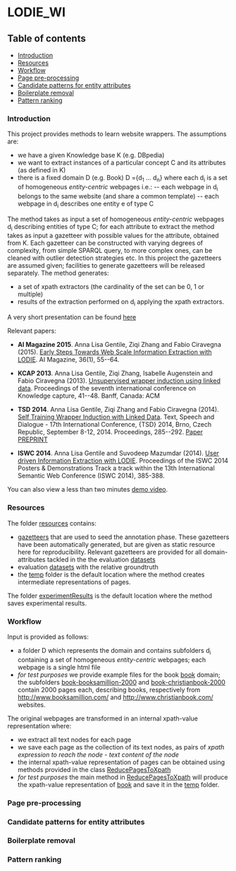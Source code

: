 # LODIE_WI

## Table of contents ##

- [Introduction](#introduction)
- [Resources](#resources)
- [Workflow](#workflow)
- [Page pre-processing](#page-pre-processing)
- [Candidate patterns for entity attributes](#candidate-patterns-for-entity-attributes)
- [Boilerplate removal](#boilerplate-removal)
- [Pattern ranking](#pattern-ranking)

### Introduction ###

This project provides methods to learn website wrappers.
The assumptions are:
- we have a given Knowledge base K (e.g. DBpedia)
- we want to extract instances of a particular concept C and its attributes (as defined in K)
- there is a fixed domain D (e.g. Book) D ={d<sub>1</sub> … d<sub>n</sub>} where each d<sub>i</sub> is a set of homogeneous *entity-centric* webpages i.e.:
-- each webpage in d<sub>i</sub> belongs to the same website (and share a common template)
-- each webpage in d<sub>i</sub> describes one entity e of type C

The method takes as input a set of homogeneous *entity-centric* webpages d<sub>i</sub> describing entities of type C; for each attribute to extract the method takes as input a gazetteer with possible values for the attribute, obtained from K.
Each gazetteer can be constructed with varying degrees of complexity, from simple SPARQL query, to more complex ones, can be cleaned with outlier detection strategies etc. In this project the gazetteers are assumed given; facilities to generate gazetteers will be released separately.
The method generates:
- a set of xpath extractors (the cardinality of the set can be 0, 1 or multiple)
- results of the extraction performed on d<sub>i</sub> applying the xpath extractors.

A very short presentation can be found [here](http://www.slideshare.net/AnnaGentile/mining-entities-from-the-web) 

Relevant papers:
- **AI Magazine 2015**. Anna Lisa Gentile, Ziqi Zhang and Fabio Ciravegna (2015). [Early Steps Towards Web Scale Information Extraction with LODIE](http://www.aaai.org/ojs/index.php/aimagazine/article/view/2567). AI Magazine, 36(1), 55--64.

- **KCAP 2013**. Anna Lisa Gentile, Ziqi Zhang, Isabelle Augenstein and Fabio Ciravegna (2013). [Unsupervised wrapper induction using linked data](http://dl.acm.org/citation.cfm?doid=2479832.2479845). Proceedings of the seventh international conference on Knowledge capture, 41--48. Banff, Canada: ACM 

- **TSD 2014**. Anna Lisa Gentile, Ziqi Zhang and Fabio Ciravegna (2014). [Self Training Wrapper Induction with Linked Data](http://link.springer.com/chapter/10.1007%2F978-3-319-10816-2_35). Text, Speech and Dialogue - 17th International Conference, {TSD} 2014, Brno, Czech Republic, September 8-12, 2014. Proceedings, 285--292. [Paper PREPRINT](http://www.tsdconference.org/tsd2014/download/preprints/681.pdf)

- **ISWC 2014**. Anna Lisa Gentile and Suvodeep Mazumdar (2014). [User driven Information Extraction with LODIE](http://ceur-ws.org/Vol-1272/paper_112.pdf). Proceedings of the ISWC 2014 Posters & Demonstrations Track a track within the 13th International Semantic Web Conference (ISWC 2014), 385-388.

You can also view a less than two minutes [demo video](http://staffwww.dcs.shef.ac.uk/people/A.L.Gentile/demo/iswc2014.html).

### Resources ###
The folder [resources](./resources) contains:
- [gazetteers](./resources/gazetteers) that are used to seed the annotation phase. These gazetteers have been automatically generated, but are given as static resource here for reproducibility. Relevant gazetteers are provided for all domain-attributes tackled in the the evaluation [datasets](./resources/datasets)
- evaluation [datasets](./resources/datasets) with the relative groundtruth
- the [temp](./temp) folder is the default location where the method creates intermediate representations of pages.

The folder [experimentResults](./experimentResults) is the default location where the method saves experimental results.

### Workflow ###
Input is provided as follows:
- a folder D which represents the domain and contains subfolders d<sub>i</sub> containing a set of homogeneous *entity-centric* webpages; each webpage is a single html file
- *for test purposes* we provide example files for the book [book](./resources/datasets/swde-17477/testset/book) domain;
the subfolders [book-booksamillion-2000](./resources/datasets/swde-17477/testset/book/book-booksamillion-2000) and [book-christianbook-2000](./resources/datasets/swde-17477/testset/book/book-christianbook-2000) contain 2000 pages each, describing books, respectively from http://www.booksamillion.com/ and http://www.christianbook.com/ websites.

The original webpages are transformed in an internal xpath-value representation where:
- we extract all text nodes for each page
- we save each page as the collection of its text nodes, as pairs of *xpath expression to reach the node* - *text content of the node*
- the internal xpath-value representation of pages can be obtained using methods provided in the class [ReducePagesToXpath](./src/uk/ac/shef/dcs/oak/xpath/processors/ReducePagesToXpath.java)
- *for test purposes* the main method in [ReducePagesToXpath](./src/uk/ac/shef/dcs/oak/xpath/processors/ReducePagesToXpath.java) will produce the xpath-value representation of [book](./resources/datasets/swde-17477/testset/book) and save it in the [temp](./temp) folder.


### Page pre-processing ###

### Candidate patterns for entity attributes ###

### Boilerplate removal ###

### Pattern ranking ###
